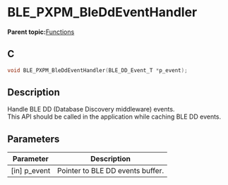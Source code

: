 # BLE\_PXPM\_BleDdEventHandler

**Parent topic:**[Functions](GUID-3AAC9FAC-C500-4C78-92C5-AA58FA4A7442.md)

## C

```c
void BLE_PXPM_BleDdEventHandler(BLE_DD_Event_T *p_event);
```

## Description

Handle BLE DD \(Database Discovery middleware\) events.<br />This API should be called in the application while caching BLE DD events.

## Parameters

|Parameter|Description|
|---------|-----------|
|\[in\] p\_event|Pointer to BLE DD events buffer.|

